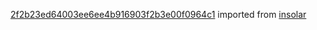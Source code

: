 [2f2b23ed64003ee6ee4b916903f2b3e00f0964c1](https://github.com/insolar/insolar/commit/2f2b23ed64003ee6ee4b916903f2b3e00f0964c1) imported from [insolar](https://github.com/insolar/insolar)
